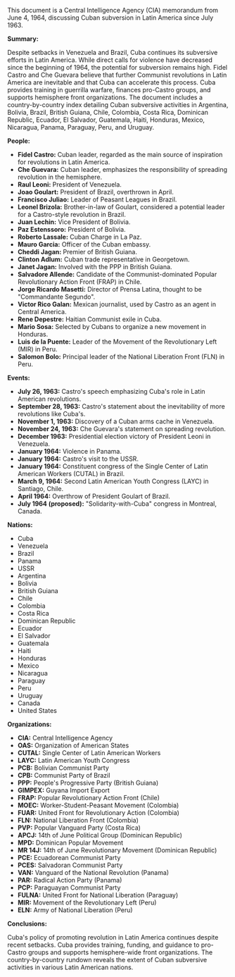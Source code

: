 This document is a Central Intelligence Agency (CIA) memorandum from June 4, 1964, discussing Cuban subversion in Latin America since July 1963.

**Summary:**

Despite setbacks in Venezuela and Brazil, Cuba continues its subversive efforts in Latin America. While direct calls for violence have decreased since the beginning of 1964, the potential for subversion remains high. Fidel Castro and Che Guevara believe that further Communist revolutions in Latin America are inevitable and that Cuba can accelerate this process. Cuba provides training in guerrilla warfare, finances pro-Castro groups, and supports hemisphere front organizations. The document includes a country-by-country index detailing Cuban subversive activities in Argentina, Bolivia, Brazil, British Guiana, Chile, Colombia, Costa Rica, Dominican Republic, Ecuador, El Salvador, Guatemala, Haiti, Honduras, Mexico, Nicaragua, Panama, Paraguay, Peru, and Uruguay.

**People:**

*   **Fidel Castro:** Cuban leader, regarded as the main source of inspiration for revolutions in Latin America.
*   **Che Guevara:** Cuban leader, emphasizes the responsibility of spreading revolution in the hemisphere.
*   **Raul Leoni:** President of Venezuela.
*   **Joao Goulart:** President of Brazil, overthrown in April.
*   **Francisco Juliao:** Leader of Peasant Leagues in Brazil.
*   **Leonel Brizola:** Brother-in-law of Goulart, considered a potential leader for a Castro-style revolution in Brazil.
*   **Juan Lechin:** Vice President of Bolivia.
*   **Paz Estenssoro:** President of Bolivia.
*   **Roberto Lassale:** Cuban Charge in La Paz.
*   **Mauro Garcia:** Officer of the Cuban embassy.
*   **Cheddi Jagan:** Premier of British Guiana.
*   **Clinton Adlum:** Cuban trade representative in Georgetown.
*   **Janet Jagan:** Involved with the PPP in British Guiana.
*   **Salvadore Allende:** Candidate of the Communist-dominated Popular Revolutionary Action Front (FRAP) in Chile.
*   **Jorge Ricardo Masetti:** Director of Prensa Latina, thought to be "Commandante Segundo".
*   **Victor Rico Galan:** Mexican journalist, used by Castro as an agent in Central America.
*   **Rene Depestre:** Haitian Communist exile in Cuba.
*   **Mario Sosa:** Selected by Cubans to organize a new movement in Honduras.
*   **Luis de la Puente:** Leader of the Movement of the Revolutionary Left (MIR) in Peru.
*   **Salomon Bolo:** Principal leader of the National Liberation Front (FLN) in Peru.

**Events:**

*   **July 26, 1963:** Castro's speech emphasizing Cuba's role in Latin American revolutions.
*   **September 28, 1963:** Castro's statement about the inevitability of more revolutions like Cuba's.
*   **November 1, 1963:** Discovery of a Cuban arms cache in Venezuela.
*   **November 24, 1963:** Che Guevara's statement on spreading revolution.
*   **December 1963:** Presidential election victory of President Leoni in Venezuela.
*   **January 1964:** Violence in Panama.
*   **January 1964:** Castro's visit to the USSR.
*   **January 1964:** Constituent congress of the Single Center of Latin American Workers (CUTAL) in Brazil.
*   **March 9, 1964:** Second Latin American Youth Congress (LAYC) in Santiago, Chile.
*   **April 1964:** Overthrow of President Goulart of Brazil.
*   **July 1964 (proposed):** "Solidarity-with-Cuba" congress in Montreal, Canada.

**Nations:**

*   Cuba
*   Venezuela
*   Brazil
*   Panama
*   USSR
*   Argentina
*   Bolivia
*   British Guiana
*   Chile
*   Colombia
*   Costa Rica
*   Dominican Republic
*   Ecuador
*   El Salvador
*   Guatemala
*   Haiti
*   Honduras
*   Mexico
*   Nicaragua
*   Paraguay
*   Peru
*   Uruguay
*   Canada
*   United States

**Organizations:**

*   **CIA:** Central Intelligence Agency
*   **OAS:** Organization of American States
*   **CUTAL:** Single Center of Latin American Workers
*   **LAYC:** Latin American Youth Congress
*   **PCB:** Bolivian Communist Party
*   **CPB:** Communist Party of Brazil
*   **PPP:** People's Progressive Party (British Guiana)
*   **GIMPEX:** Guyana Import Export
*   **FRAP:** Popular Revolutionary Action Front (Chile)
*   **MOEC:** Worker-Student-Peasant Movement (Colombia)
*   **FUAR:** United Front for Revolutionary Action (Colombia)
*   **FLN:** National Liberation Front (Colombia)
*   **PVP:** Popular Vanguard Party (Costa Rica)
*   **APCJ:** 14th of June Political Group (Dominican Republic)
*   **MPD:** Dominican Popular Movement
*   **MR 14J:** 14th of June Revolutionary Movement (Dominican Republic)
*   **PCE:** Ecuadorean Communist Party
*   **PCES:** Salvadoran Communist Party
*   **VAN:** Vanguard of the National Revolution (Panama)
*   **PAR:** Radical Action Party (Panama)
*   **PCP:** Paraguayan Communist Party
*   **FULNA:** United Front for National Liberation (Paraguay)
*   **MIR:** Movement of the Revolutionary Left (Peru)
*   **ELN:** Army of National Liberation (Peru)

**Conclusions:**

Cuba's policy of promoting revolution in Latin America continues despite recent setbacks. Cuba provides training, funding, and guidance to pro-Castro groups and supports hemisphere-wide front organizations. The country-by-country rundown reveals the extent of Cuban subversive activities in various Latin American nations.
